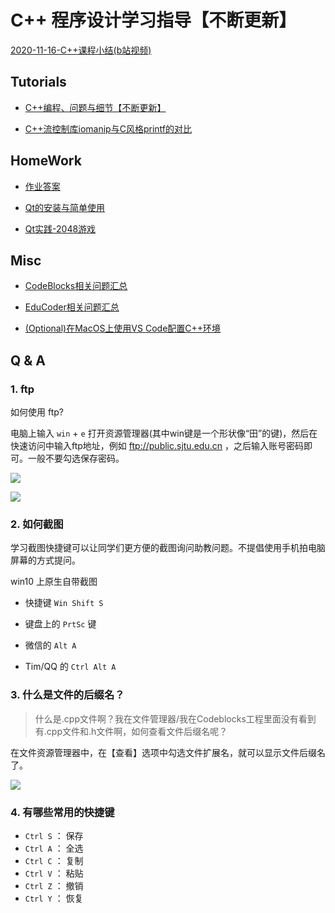 # C++ 程序设计学习指导【不断更新】

[2020-11-16-C++课程小结(b站视频)](https://www.bilibili.com/video/BV1mt4y1a71t/)

## Tutorials

 * [C++编程、问题与细节【不断更新】](https://gitee.com/OneForward/TACpp/blob/gitee/tutorials/Cpp.md)
 
  * [C++流控制库iomanip与C风格printf的对比](https://gitee.com/OneForward/TACpp/blob/gitee/tutorials/CppFormat.md)


## HomeWork

* [作业答案](https://gitee.com/OneForward/TACpp/blob/gitee/tutorials/codes/README.md)

 * [Qt的安装与简单使用](https://gitee.com/OneForward/TACpp/blob/gitee/tutorials/qt-install.md)

 * [Qt实践-2048游戏](https://gitee.com/OneForward/TACpp/blob/gitee/tutorials/qt-2048-v1.md)


## Misc

 * [CodeBlocks相关问题汇总](https://gitee.com/OneForward/TACpp/blob/gitee/tutorials/CodeBlocks.md)

 * [EduCoder相关问题汇总](https://gitee.com/OneForward/TACpp/blob/gitee/tutorials/EduCoder.md)

 * [(Optional)在MacOS上使用VS Code配置C++环境](https://code.visualstudio.com/docs/cpp/config-clang-mac)




<!-- <details>
  <summary> Q & A  </summary> -->
## Q & A
### 1. ftp

如何使用 ftp?

电脑上输入 `win` + `e` 打开资源管理器(其中win键是一个形状像“田”的键)，然后在快速访问中输入ftp地址，例如 ftp://public.sjtu.edu.cn ，之后输入账号密码即可。一般不要勾选保存密码。

![](tutorials/imgs/ftp_start.png)

![](tutorials/imgs/ftp_url.png)

### 2. 如何截图

学习截图快捷键可以让同学们更方便的截图询问助教问题。不提倡使用手机拍电脑屏幕的方式提问。

win10 上原生自带截图

- 快捷键 `Win Shift S` 
- 键盘上的 `PrtSc` 键

- 微信的 `Alt A` 
- Tim/QQ 的 `Ctrl Alt A`

### 3. 什么是文件的后缀名？

> 什么是.cpp文件啊？我在文件管理器/我在Codeblocks工程里面没有看到有.cpp文件和.h文件啊，如何查看文件后缀名呢？

在文件资源管理器中，在【查看】选项中勾选文件扩展名，就可以显示文件后缀名了。

![](tutorials/imgs/file_ext.png)

### 4. 有哪些常用的快捷键

* `Ctrl S` ： 保存
* `Ctrl A` ： 全选
* `Ctrl C` ： 复制
* `Ctrl V` ： 粘贴
* `Ctrl Z` ： 撤销
* `Ctrl Y` ： 恢复

<!-- </details> -->

